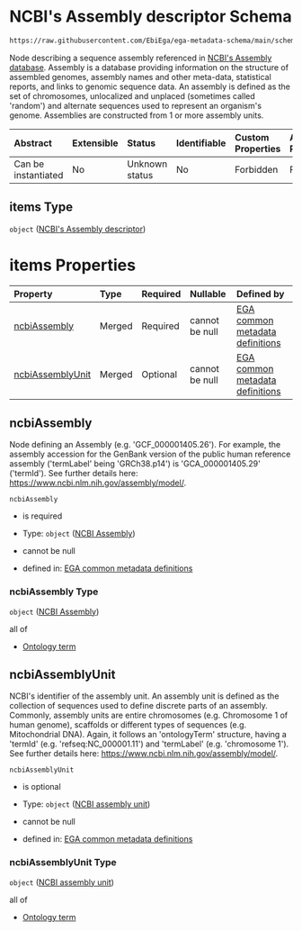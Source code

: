 # NCBI's Assembly descriptor Schema

```txt
https://raw.githubusercontent.com/EbiEga/ega-metadata-schema/main/schemas/EGA.common-definitions.json#/definitions/referenceAlignmentDetails/items
```

Node describing a sequence assembly referenced in [NCBI's Assembly database](https://www.ncbi.nlm.nih.gov/assembly). Assembly is a database providing information on the structure of assembled genomes, assembly names and other meta-data, statistical reports, and links to genomic sequence data. An assembly is defined as the set of chromosomes, unlocalized and unplaced (sometimes called 'random') and alternate sequences used to represent an organism's genome. Assemblies are constructed from 1 or more assembly units.

| Abstract            | Extensible | Status         | Identifiable | Custom Properties | Additional Properties | Access Restrictions | Defined In                                                                                           |
| :------------------ | :--------- | :------------- | :----------- | :---------------- | :-------------------- | :------------------ | :--------------------------------------------------------------------------------------------------- |
| Can be instantiated | No         | Unknown status | No           | Forbidden         | Forbidden             | none                | [EGA.common-definitions.json\*](../../../schemas/EGA.common-definitions.json "open original schema") |

## items Type

`object` ([NCBI's Assembly descriptor](ega-12-definitions-ncbis-assembly-descriptor.md))

# items Properties

| Property                              | Type   | Required | Nullable       | Defined by                                                                                                                                                                                                                                                                               |
| :------------------------------------ | :----- | :------- | :------------- | :--------------------------------------------------------------------------------------------------------------------------------------------------------------------------------------------------------------------------------------------------------------------------------------- |
| [ncbiAssembly](#ncbiassembly)         | Merged | Required | cannot be null | [EGA common metadata definitions](ega-12-definitions-ncbis-assembly-descriptor-properties-ncbi-assembly.md "https://raw.githubusercontent.com/EbiEga/ega-metadata-schema/main/schemas/EGA.common-definitions.json#/definitions/ncbiAssemblyDescriptor/properties/ncbiAssembly")          |
| [ncbiAssemblyUnit](#ncbiassemblyunit) | Merged | Optional | cannot be null | [EGA common metadata definitions](ega-12-definitions-ncbis-assembly-descriptor-properties-ncbi-assembly-unit.md "https://raw.githubusercontent.com/EbiEga/ega-metadata-schema/main/schemas/EGA.common-definitions.json#/definitions/ncbiAssemblyDescriptor/properties/ncbiAssemblyUnit") |

## ncbiAssembly

Node defining an Assembly (e.g. 'GCF\_000001405.26'). For example, the assembly accession for the GenBank version of the public human reference assembly ('termLabel' being 'GRCh38.p14') is 'GCA\_000001405.29' ('termId'). See further details here: <https://www.ncbi.nlm.nih.gov/assembly/model/>.

`ncbiAssembly`

*   is required

*   Type: `object` ([NCBI Assembly](ega-12-definitions-ncbis-assembly-descriptor-properties-ncbi-assembly.md))

*   cannot be null

*   defined in: [EGA common metadata definitions](ega-12-definitions-ncbis-assembly-descriptor-properties-ncbi-assembly.md "https://raw.githubusercontent.com/EbiEga/ega-metadata-schema/main/schemas/EGA.common-definitions.json#/definitions/ncbiAssemblyDescriptor/properties/ncbiAssembly")

### ncbiAssembly Type

`object` ([NCBI Assembly](ega-12-definitions-ncbis-assembly-descriptor-properties-ncbi-assembly.md))

all of

*   [Ontology term](ega-12-definitions-ontology-term.md "check type definition")

## ncbiAssemblyUnit

NCBI's identifier of the assembly unit. An assembly unit is defined as the collection of sequences used to define discrete parts of an assembly. Commonly, assembly units are entire chromosomes (e.g. Chromosome 1 of human genome), scaffolds or different types of sequences (e.g. Mitochondrial DNA). Again, it follows an 'ontologyTerm' structure, having a 'termId' (e.g. 'refseq:NC\_000001.11') and 'termLabel' (e.g. 'chromosome 1'). See further details here: <https://www.ncbi.nlm.nih.gov/assembly/model/>.

`ncbiAssemblyUnit`

*   is optional

*   Type: `object` ([NCBI assembly unit](ega-12-definitions-ncbis-assembly-descriptor-properties-ncbi-assembly-unit.md))

*   cannot be null

*   defined in: [EGA common metadata definitions](ega-12-definitions-ncbis-assembly-descriptor-properties-ncbi-assembly-unit.md "https://raw.githubusercontent.com/EbiEga/ega-metadata-schema/main/schemas/EGA.common-definitions.json#/definitions/ncbiAssemblyDescriptor/properties/ncbiAssemblyUnit")

### ncbiAssemblyUnit Type

`object` ([NCBI assembly unit](ega-12-definitions-ncbis-assembly-descriptor-properties-ncbi-assembly-unit.md))

all of

*   [Ontology term](ega-12-definitions-ontology-term.md "check type definition")
